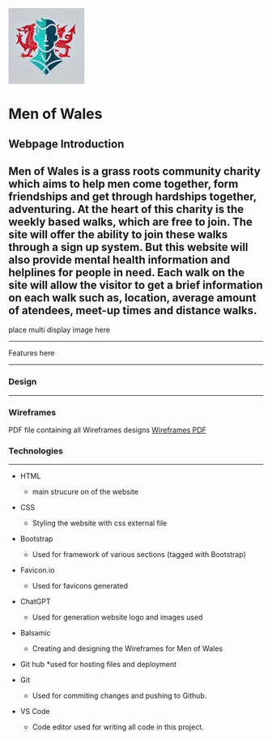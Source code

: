 ![Men of Wales logo](/assets/images/MenofWalesLogo_small.webp) 
# Men of Wales

## Webpage Introduction
Men of Wales is a grass roots community charity which aims to help men come together, form friendships and get through hardships together, adventuring. At the heart of this charity is the weekly based walks, which are free to join. The site will offer the ability to join these walks through a sign up system. But this website will also provide mental health information and helplines for people in need. Each walk on the site will allow the visitor to get a brief information on each walk such as, location, average amount of atendees, meet-up times and distance walks. 
---
place multi display image here

----

Features here

---

### Design
-----

### Wireframes

PDF file containing all Wireframes designs
[Wireframes PDF](/Milestone_P1/MenOfWales_Wireframes.pdf)

### Technologies
----

* HTML
  * main strucure on of the website

* CSS
  * Styling the website with css external file

* Bootstrap
  * Used for framework of various sections (tagged with Bootstrap)

* Favicon.io
  * Used for favicons generated 

* ChatGPT
  * Used for generation website logo and images used

* Balsamic
  * Creating and designing the Wireframes for Men of Wales 

* Git hub
  *used for hosting files and deployment

* Git
  * Used for commiting changes and pushing to Github.

* VS Code
  * Code editor used for writing all code in this project. 
